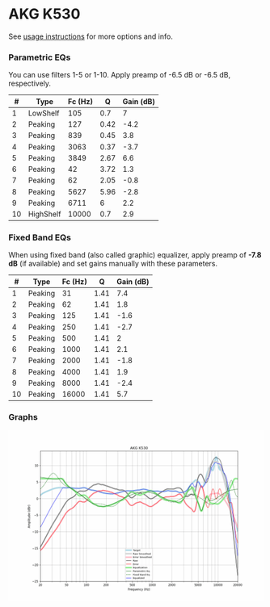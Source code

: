 # AKG K530
See [usage instructions](https://github.com/jaakkopasanen/AutoEq#usage) for more options and info.

### Parametric EQs
You can use filters 1-5 or 1-10. Apply preamp of -6.5 dB or -6.5 dB, respectively.

|   # | Type      |   Fc (Hz) |    Q |   Gain (dB) |
|-----|-----------|-----------|------|-------------|
|   1 | LowShelf  |       105 | 0.7  |         7   |
|   2 | Peaking   |       127 | 0.42 |        -4.2 |
|   3 | Peaking   |       839 | 0.45 |         3.8 |
|   4 | Peaking   |      3063 | 0.37 |        -3.7 |
|   5 | Peaking   |      3849 | 2.67 |         6.6 |
|   6 | Peaking   |        42 | 3.72 |         1.3 |
|   7 | Peaking   |        62 | 2.05 |        -0.8 |
|   8 | Peaking   |      5627 | 5.96 |        -2.8 |
|   9 | Peaking   |      6711 | 6    |         2.2 |
|  10 | HighShelf |     10000 | 0.7  |         2.9 |

### Fixed Band EQs
When using fixed band (also called graphic) equalizer, apply preamp of **-7.8 dB** (if available) and set gains manually with these parameters.

|   # | Type    |   Fc (Hz) |    Q |   Gain (dB) |
|-----|---------|-----------|------|-------------|
|   1 | Peaking |        31 | 1.41 |         7.4 |
|   2 | Peaking |        62 | 1.41 |         1.8 |
|   3 | Peaking |       125 | 1.41 |        -1.6 |
|   4 | Peaking |       250 | 1.41 |        -2.7 |
|   5 | Peaking |       500 | 1.41 |         2   |
|   6 | Peaking |      1000 | 1.41 |         2.1 |
|   7 | Peaking |      2000 | 1.41 |        -1.8 |
|   8 | Peaking |      4000 | 1.41 |         1.9 |
|   9 | Peaking |      8000 | 1.41 |        -2.4 |
|  10 | Peaking |     16000 | 1.41 |         5.7 |

### Graphs
![](./AKG%20K530.png)
